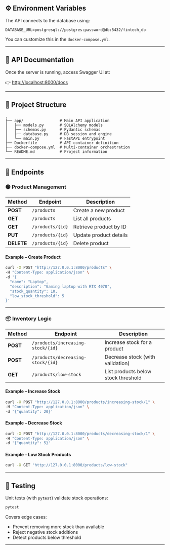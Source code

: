 
## ⚙️ Environment Variables

The API connects to the database using:

```
DATABASE_URL=postgresql://postgres:password@db:5432/fintech_db
```

You can customize this in the `docker-compose.yml`.

---

## 📖 API Documentation

Once the server is running, access Swagger UI at:

👉 [http://localhost:8000/docs](http://localhost:8000/docs)

---

## 📂 Project Structure

```
.
├── app/                # Main API application
│   ├── models.py       # SQLAlchemy models
│   ├── schemas.py      # Pydantic schemas
│   ├── database.py     # DB session and engine
│   └── main.py         # FastAPI entrypoint
├── Dockerfile          # API container definition
├── docker-compose.yml  # Multi-container orchestration
└── README.md           # Project information
```

---

## 🔑 Endpoints

### 🟢 Product Management

| Method     | Endpoint         | Description            |
| ---------- | ---------------- | ---------------------- |
| **POST**   | `/products`      | Create a new product   |
| **GET**    | `/products`      | List all products      |
| **GET**    | `/products/{id}` | Retrieve product by ID |
| **PUT**    | `/products/{id}` | Update product details |
| **DELETE** | `/products/{id}` | Delete product         |

#### Example – Create Product

```bash
curl -X POST "http://127.0.0.1:8000/products" \
-H "Content-Type: application/json" \
-d '{
  "name": "Laptop",
  "description": "Gaming laptop with RTX 4070",
  "stock_quantity": 10,
  "low_stock_threshold": 5
}'
```

---

### 📦 Inventory Logic

| Method   | Endpoint                          | Description                         |
| -------- | --------------------------------- | ----------------------------------- |
| **POST** | `/products/increasing-stock/{id}` | Increase stock for a product        |
| **POST** | `/products/decreasing-stock/{id}` | Decrease stock (with validation)    |
| **GET**  | `/products/low-stock`             | List products below stock threshold |

#### Example – Increase Stock

```bash
curl -X POST "http://127.0.0.1:8000/products/increasing-stock/1" \
-H "Content-Type: application/json" \
-d '{"quantity": 20}'
```

#### Example – Decrease Stock

```bash
curl -X POST "http://127.0.0.1:8000/products/decreasing-stock/1" \
-H "Content-Type: application/json" \
-d '{"quantity": 5}'
```

#### Example – Low Stock Products

```bash
curl -X GET "http://127.0.0.1:8000/products/low-stock"
```

---

## 🧪 Testing

Unit tests (with `pytest`) validate stock operations:

```bash
pytest
```

Covers edge cases:

* Prevent removing more stock than available
* Reject negative stock additions
* Detect products below threshold

---




